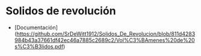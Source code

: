 # Solidos de revolución

- [Documentación] (https://github.com/SrDeWitt1912/Solidos_De_Revolucion/blob/811d4283984b43a37661df42ec46a7885c2689c2/Vol%C3%BAmenes%20de%20s%C3%B3lidos.pdf)
